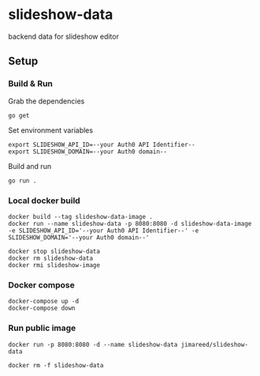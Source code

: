 # slideshow-data
backend data for slideshow editor

## Setup

### Build & Run

Grab the dependencies
```
go get
```

Set environment variables
```
export SLIDESHOW_API_ID=--your Auth0 API Identifier--
export SLIDESHOW_DOMAIN=--your Auth0 domain--
```

Build and run
```
go run .
```

### Local docker build
```
docker build --tag slideshow-data-image .
docker run --name slideshow-data -p 8080:8080 -d slideshow-data-image -e SLIDESHOW_API_ID='--your Auth0 API Identifier--' -e SLIDESHOW_DOMAIN='--your Auth0 domain--'

docker stop slideshow-data
docker rm slideshow-data
docker rmi slideshow-image
```

### Docker compose
```
docker-compose up -d
docker-compose down
```

### Run public image
```
docker run -p 8080:8080 -d --name slideshow-data jimareed/slideshow-data

docker rm -f slideshow-data
```
